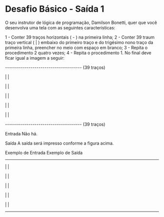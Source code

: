 # Desafio Básico - Saída 1

O seu instrutor de lógica de programação, Damilson Bonetti, quer que você desenvolva uma tela com as seguintes características:

1 - Conter 39 traços horizontais ( - ) na primeira linha;
2 - Conter 39 traum traço vertical ( | ) embaixo do primeiro traço e do trigésimo nono traço da primeira linha, preencher no meio com espaço em branco;
3 - Repita o procedimento 2 quatro vezes;
4 - Repita o procedimento 1.
No final deve ficar igual a imagem a seguir:

--------------------------------------- (39 traços)

|                                     |

|                                     |

|                                     |

|                                     |

|                                     |

--------------------------------------- (39 traços)

Entrada
Não há.

Saída
A saída será impresso conforme a figura acima.

 
Exemplo de Entrada	Exemplo de Saída
 	
---------------------------------------

|                                     |

|                                     |

|                                     |

|                                     |

|                                     |

---------------------------------------

 
 

